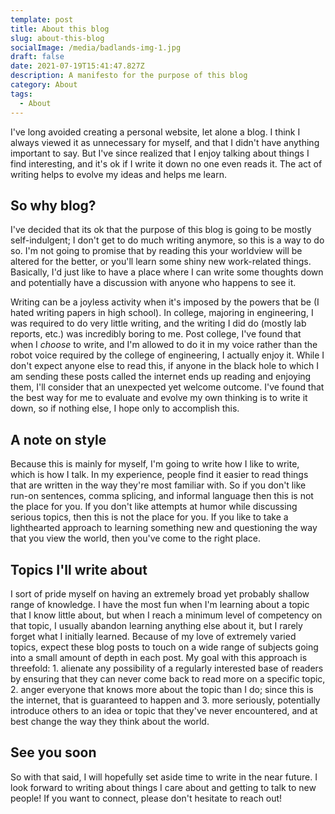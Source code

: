 ```yaml
---
template: post
title: About this blog
slug: about-this-blog
socialImage: /media/badlands-img-1.jpg
draft: false
date: 2021-07-19T15:41:47.827Z
description: A manifesto for the purpose of this blog
category: About
tags:
  - About
---
```

I've long avoided creating a personal website, let alone a blog. I think I always viewed it as unnecessary for myself, and that I didn't have anything important to say. But I've since realized that I enjoy talking about things I find interesting, and it's ok if I write it down no one even reads it. The act of writing helps to evolve my ideas and helps me learn.

## So why blog?

I've decided that its ok that the purpose of this blog is going to be mostly self-indulgent; I don't get to do much writing anymore, so this is a way to do so. I'm not going to promise that by reading this your worldview will be altered for the better, or you'll learn some shiny new work-related things. Basically, I'd just like to have a place where I can write some thoughts down and potentially have a discussion with anyone who happens to see it.

Writing can be a joyless activity when it's imposed by the powers that be (I hated writing papers in high school). In college, majoring in engineering, I was required to do very little writing, and the writing I did do (mostly lab reports, etc.) was incredibly boring to me. Post college, I've found that when I _choose_ to write, and I'm allowed to do it in my voice rather than the robot voice required by the college of engineering, I actually enjoy it. While I don't expect anyone else to read this, if anyone in the black hole to which I am sending these posts called the internet ends up reading and enjoying them, I'll consider that an unexpected yet welcome outcome. I've found that the best way for me to evaluate and evolve my own thinking is to write it down, so if nothing else, I hope only to accomplish this.

## A note on style

Because this is mainly for myself, I'm going to write how I like to write, which is how I talk. In my experience, people find it easier to read things that are written in the way they're most familiar with. So if you don't like run-on sentences, comma splicing, and informal language then this is not the place for you. If you don't like attempts at humor while discussing serious topics, then this is not the place for you. If you like to take a lighthearted approach to learning something new and questioning the way that you view the world, then you've come to the right place.

## Topics I'll write about

I sort of pride myself on having an extremely broad yet probably shallow range of knowledge. I have the most fun when I'm learning about a topic that I know little about, but when I reach a minimum level of competency on that topic, I usually abandon learning anything else about it, but I rarely forget what I initially learned. Because of my love of extremely varied topics, expect these blog posts to touch on a wide range of subjects going into a small amount of depth in each post. My goal with this approach is threefold: 1. alienate any possibility of a regularly interested base of readers by ensuring that they can never come back to read more on a specific topic, 2. anger everyone that knows more about the topic than I do; since this is the internet, that is guaranteed to happen and 3. more seriously, potentially introduce others to an idea or topic that they've never encountered, and at best change the way they think about the world.

## See you soon

So with that said, I will hopefully set aside time to write in the near future. I look forward to writing about things I care about and getting to talk to new people! If you want to connect, please don't hesitate to reach out!
